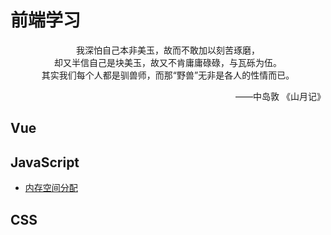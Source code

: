 # 前端学习
<p align="center">
我深怕自己本非美玉，故而不敢加以刻苦琢磨，<br/>
却又半信自己是块美玉，故又不肯庸庸碌碌，与瓦砾为伍。<br/>
其实我们每个人都是驯兽师，而那“野兽”无非是各人的性情而已。<br/>
<p align="right">——中岛敦 《山月记》</p>
</p>


## Vue


## JavaScript
* [内存空间分配](./docs/1.md)

## CSS

